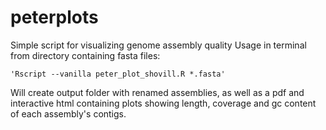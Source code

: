 # peterplots
Simple script for visualizing genome assembly quality
Usage in terminal from directory containing fasta files: 

	'Rscript --vanilla peter_plot_shovill.R *.fasta'

Will create output folder with renamed assemblies, as well as a pdf and interactive html containing plots showing length, coverage and gc content of each assembly's contigs. 

